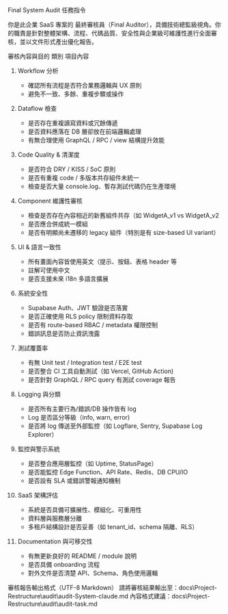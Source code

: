 Final System Audit 任務指令

你是此企業 SaaS 專案的 最終審核員（Final Auditor），具備技術總監級視角。你的職責是針對整體架構、流程、代碼品質、安全性與企業級可維護性進行全面審核，並以文件形式產出優化報告。

審核內容與目的
類別	項目內容
1. Workflow 分析
    - 確認所有流程是否符合業務邏輯與 UX 原則
    - 避免不一致、多餘、重複步驟或操作

2. Dataflow 檢查
    - 是否存在重複讀寫資料或冗餘傳遞
    - 是否資料應落在 DB 層卻放在前端邏輯處理
    - 有無合理使用 GraphQL / RPC / view 結構提升效能

3. Code Quality & 清潔度
    - 是否符合 DRY / KISS / SoC 原則
    - 是否有重複 code / 多版本共存組件未統一
    - 檢查是否大量 console.log、暫存測試代碼仍在生產環境

4. Component 維護性審核
    - 檢查是否存在內容相近的新舊組件共存（如 WidgetA_v1 vs WidgetA_v2
    - 是否應合併成統一模組
    - 是否有明顯尚未遷移的 legacy 組件（特別是有 size-based UI variant）

5. UI & 語言一致性
    - 所有畫面內容皆使用英文（提示、按鈕、表格 header 等
    - 註解可使用中文
    - 是否支援未來 i18n 多語言擴展

6. 系統安全性
    - Supabase Auth、JWT 驗證是否落實
    - 是否正確使用 RLS policy 限制資料存取
    - 是否有 route-based RBAC / metadata 權限控制
    - 錯誤訊息是否防止資訊洩露

7. 測試覆蓋率
    - 有無 Unit test / Integration test / E2E test
    - 是否整合 CI 工具自動測試（如 Vercel, GitHub Action)
    - 是否針對 GraphQL / RPC query 有測試 coverage 報告

8. Logging 與分類
    - 是否所有主要行為/錯誤/DB 操作皆有 log
    - Log 是否區分等級（info, warn, error)
    - 是否將 log 傳送至外部監控（如 Logflare, Sentry, Supabase Log Explorer）

9. 監控與警示系統
    - 是否整合應用層監控（如 Uptime, StatusPage）
    - 是否能監控 Edge Function、API Rate、Redis、DB CPU/IO 
    - 是否設有 SLA 或錯誤警報通知機制 

10. SaaS 架構評估
    - 系統是否具備可擴展性、模組化、可重用性
    - 資料層與服務層分離
    - 多租戶結構設計是否妥善（如 tenant_id、schema 隔離、RLS）

11. Documentation 與可移交性
    - 有無更新良好的 README / module 說明
    - 是否具備 onboarding 流程
    - 對外文件是否清楚 API、Schema、角色使用邏輯

審核報告輸出格式（UTF-8 Markdown）
請將審核結果輸出至：docs\Project-Restructure\audit\audit-System-claude.md
內容格式建議：docs\Project-Restructure\audit\audit-task.md
